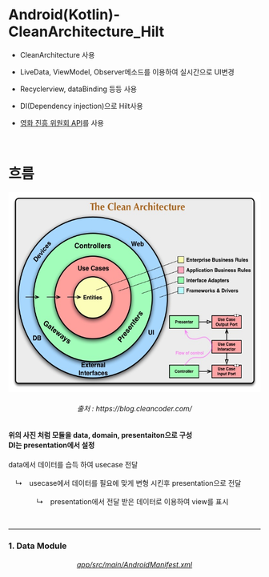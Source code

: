 # Android(Kotlin)-CleanArchitecture_Hilt

 - CleanArchitecture 사용<br>
 
 - LiveData, ViewModel, Observer메소드를 이용하여 실시간으로 UI변경<br>
 
 - Recyclerview, dataBinding 등등 사용<br>
 
 - DI(Dependency injection)으로 Hilt사용
 
 - <a href ="https://www.kobis.or.kr/kobisopenapi/homepg/main/main.do">영화 진흥 위원회 API</a>를 사용
<br>

 # 흐름
<div align="center">
 <img height="400" src="https://github.com/kimTH65/cs/blob/main/img/CleanArchitecture.jpg">
 <h6>출처 : https://blog.cleancoder.com/</h6>
</div>

<h4>
 위의 사진 처럼 모듈을 data, domain, presentaiton으로 구성<br>
 DI는 presentation에서 설정
</h4>

 data에서 데이터를 습득 하여 usecase 전달<br><br>
　↳　usecase에서 데이터를 필요에 맞게 변형 시킨후 presentation으로 전달<br><br>
　　　　↳　presentation에서 전달 받은 데이터로 이용하여 view를 표시 
 
<br>
<hr>

<h3>1. Data Module</h3>

<div align="center">
 <h6>
  <a href="app/src/main/AndroidManifest.xml">
   app/src/main/AndroidManifest.xml
  </a>
 </h6>
</div>

```
```
